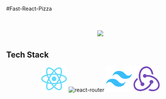 #Fast-React-Pizza

<h1 align="center">
    <img src="logo.png"/>
</h1>


## Tech Stack

<p align="center">
    <img src="https://github.com/devicons/devicon/blob/master/icons/react/react-original.svg" alt="react"  width="70" height="70"/>
    <img src="https://www.svgrepo.com/download/354262/react-router.svg" alt="react-router"  width="70" height="70"/>
    <img src ="https://github.com/devicons/devicon/blob/master/icons/tailwindcss/tailwindcss-plain.svg" alt="tailwind"  width="70" height="70"/>
    <img src="https://github.com/devicons/devicon/blob/master/icons/redux/redux-original.svg" alt="redux" width="70" height="70"/>
</p>
